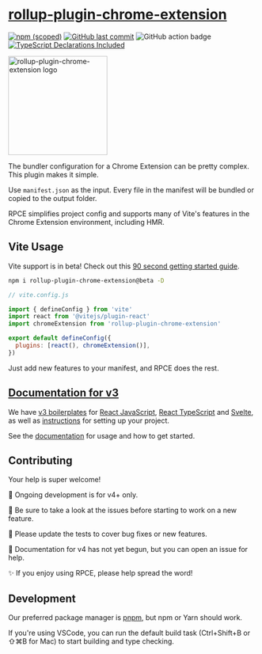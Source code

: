 # [rollup-plugin-chrome-extension](https://www.extend-chrome.dev/rollup-plugin)

[![npm (scoped)](https://img.shields.io/npm/v/rollup-plugin-chrome-extension/beta.svg)](https://www.npmjs.com/package/rollup-plugin-chrome-extension)
[![GitHub last commit](https://img.shields.io/github/last-commit/extend-chrome/rollup-plugin-chrome-extension.svg?logo=github)](https://github.com/extend-chrome/rollup-plugin-chrome-extension)
![GitHub action badge](https://github.com/extend-chrome/rollup-plugin-chrome-extension/actions/workflows/main.yml/badge.svg)
[![TypeScript Declarations Included](https://img.shields.io/badge/types-TypeScript-informational)](#typescript)

<a href="https://www.extend-chrome.dev/rollup-plugin" rel="noopener">
  <img width=200px height=200px src="https://imgur.com/wEXnCYK.png" alt="rollup-plugin-chrome-extension logo"></a>

The bundler configuration for a Chrome Extension can be pretty
complex. This plugin makes it simple.

Use `manifest.json` as the input. Every file in the manifest will
be bundled or copied to the output folder.

RPCE simplifies project config and supports many of Vite's
features in the Chrome Extension environment, including HMR.

## Vite Usage

Vite support is in beta! Check out this
[90 second getting started guide](https://dev.to/jacksteamdev/create-a-vite-react-chrome-extension-in-90-seconds-3df7).

```sh
npm i rollup-plugin-chrome-extension@beta -D
```

```javascript
// vite.config.js

import { defineConfig } from 'vite'
import react from '@vitejs/plugin-react'
import chromeExtension from 'rollup-plugin-chrome-extension'

export default defineConfig({
  plugins: [react(), chromeExtension()],
})
```

Just add new features to your manifest, and RPCE does the rest.

## [Documentation for v3](https://www.extend-chrome.dev/rollup-plugin)

We have
[v3 boilerplates](https://www.extend-chrome.dev/rollup-plugin#chrome-extension-boilerplates)
for
[React JavaScript](https://github.com/extend-chrome/js-react-boilerplate),
[React TypeScript](https://github.com/extend-chrome/ts-react-boilerplate)
and
[Svelte](https://github.com/kyrelldixon/svelte-tailwind-extension-boilerplate),
as well as
[instructions](https://www.extend-chrome.dev/rollup-plugin#usage)
for setting up your project.

See the
[documentation](https://www.extend-chrome.dev/rollup-plugin) for
usage and how to get started.

## Contributing

Your help is super welcome!

🎯 Ongoing development is for v4+ only.

👀 Be sure to take a look at the issues before starting to work
on a new feature.

🙏 Please update the tests to cover bug fixes or new features.

📕 Documentation for v4 has not yet begun, but you can open an
issue for help.

✨ If you enjoy using RPCE, please help spread the word!

## Development

Our preferred package manager is [pnpm](https://pnpm.io/), but
npm or Yarn should work.

If you're using VSCode, you can run the default build task
(Ctrl+Shift+B or ⇧⌘B for Mac) to start building and type
checking.
